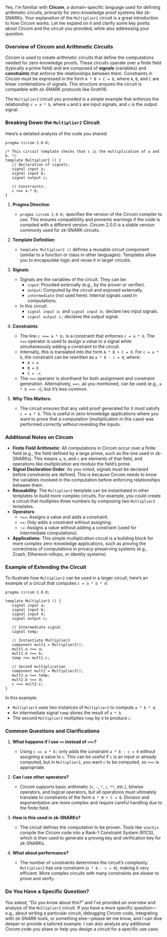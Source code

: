 Yes, I'm familiar with **Circom**, a domain-specific language used for defining arithmetic circuits, primarily for zero-knowledge proof systems like zk-SNARKs. Your explanation of the `Multiplier2` circuit is a great introduction to how Circom works. Let me expand on it and clarify some key points about Circom and the circuit you provided, while also addressing your question.

### Overview of Circom and Arithmetic Circuits
Circom is used to create arithmetic circuits that define the computations needed for zero-knowledge proofs. These circuits operate over a finite field (typically a prime field) and are composed of **signals** (variables) and **constraints** that enforce the relationships between them. Constraints in Circom must be expressed in the form `A * B + C = 0`, where `A`, `B`, and `C` are linear combinations of signals. This structure ensures the circuit is compatible with zk-SNARK protocols like Groth16.

The `Multiplier2` circuit you provided is a simple example that enforces the relationship `c = a * b`, where `a` and `b` are input signals, and `c` is the output signal.

### Breaking Down the `Multiplier2` Circuit
Here’s a detailed analysis of the code you shared:

```circom
pragma circom 2.0.0;

/* This circuit template checks that c is the multiplication of a and b. */  
template Multiplier2 () {  
   // Declaration of signals.  
   signal input a;  
   signal input b;  
   signal output c;  

   // Constraints.  
   c <== a * b;  
}
```

1. **Pragma Directive**:
   - `pragma circom 2.0.0;` specifies the version of the Circom compiler to use. This ensures compatibility and prevents warnings if the code is compiled with a different version. Circom 2.0.0 is a stable version commonly used for zk-SNARK circuits.

2. **Template Definition**:
   - `template Multiplier2 ()` defines a reusable circuit component (similar to a function or class in other languages). Templates allow you to encapsulate logic and reuse it in larger circuits.

3. **Signals**:
   - Signals are the variables of the circuit. They can be:
     - `input`: Provided externally (e.g., by the prover or verifier).
     - `output`: Computed by the circuit and exposed externally.
     - `intermediate` (not used here): Internal signals used in computations.
   - In this circuit:
     - `signal input a;` and `signal input b;` declare two input signals.
     - `signal output c;` declares the output signal.

4. **Constraints**:
   - The line `c <== a * b;` is a constraint that enforces `c = a * b`. The `<==` operator is used to assign a value to a signal while simultaneously adding a constraint to the circuit.
   - Internally, this is translated into the form `A * B + C = 0`. For `c = a * b`, the constraint can be rewritten as `a * b - c = 0`, where:
     - `A = a`
     - `B = b`
     - `C = -c`
   - The `<==` operator is shorthand for both assignment and constraint generation. Alternatively, `==>`, as you mentioned, can be used (e.g., `a * b ==> c`), but it’s less common.

5. **Why This Matters**:
   - The circuit ensures that any valid proof generated for it must satisfy `c = a * b`. This is useful in zero-knowledge applications where you want to prove that a computation (multiplication in this case) was performed correctly without revealing the inputs.

### Additional Notes on Circom
- **Finite Field Arithmetic**: All computations in Circom occur over a finite field (e.g., the field defined by a large prime, such as the one used in zk-SNARKs). This means `a`, `b`, and `c` are elements of that field, and operations like multiplication are modulo the field’s prime.
- **Signal Declaration Order**: As you noted, signals must be declared before constraints are defined. This is because Circom needs to know the variables involved in the computation before enforcing relationships between them.
- **Reusability**: The `Multiplier2` template can be instantiated in other templates to build more complex circuits. For example, you could create a circuit that multiplies three numbers by composing two `Multiplier2` templates.
- **Operators**:
  - `<==`: Assigns a value and adds a constraint.
  - `==`: Only adds a constraint without assigning.
  - `:=`: Assigns a value without adding a constraint (used for intermediate computations).
- **Applications**: This simple multiplication circuit is a building block for more complex zero-knowledge applications, such as proving the correctness of computations in privacy-preserving systems (e.g., Zcash, Ethereum rollups, or identity systems).

### Example of Extending the Circuit
To illustrate how `Multiplier2` can be used in a larger circuit, here’s an example of a circuit that computes `c = a * b * d`:

```circom
pragma circom 2.0.0;

template Multiplier3 () {  
   signal input a;  
   signal input b;  
   signal input d;  
   signal output c;  
   
   // Intermediate signal
   signal temp;

   // Instantiate Multiplier2
   component mult1 = Multiplier2();
   mult1.a <== a;
   mult1.b <== b;
   temp <== mult1.c;

   // Second multiplication
   component mult2 = Multiplier2();
   mult2.a <== temp;
   mult2.b <== d;
   c <== mult2.c;
}
```

In this example:
- `Multiplier3` uses two instances of `Multiplier2` to compute `a * b * d`.
- An intermediate signal `temp` stores the result of `a * b`.
- The second `Multiplier2` multiplies `temp` by `d` to produce `c`.

### Common Questions and Clarifications
1. **What happens if I use `==` instead of `<==`?**
   - Using `c == a * b;` only adds the constraint `a * b - c = 0` without assigning a value to `c`. This can be useful if `c` is an input or already computed, but in `Multiplier2`, you want `c` to be computed, so `<==` is appropriate.

2. **Can I use other operators?**
   - Circom supports basic arithmetic (`+`, `-`, `*`, `/`, `**`, etc.), bitwise operators, and logical operators, but all operations must ultimately translate to constraints of the form `A * B + C = 0`. Division and exponentiation are more complex and require careful handling due to the finite field.

3. **How is this used in zk-SNARKs?**
   - The circuit defines the computation to be proven. Tools like `snarkjs` compile the Circom code into a Rank-1 Constraint System (R1CS), which is then used to generate a proving key and verification key for zk-SNARKs.

4. **What about performance?**
   - The number of constraints determines the circuit’s complexity. `Multiplier2` has one constraint (`a * b - c = 0`), making it very efficient. More complex circuits with many constraints are slower to prove and verify.

### Do You Have a Specific Question?
You asked, “Do you know about this?” and I’ve provided an overview and analysis of the `Multiplier2` circuit. If you have a more specific question—e.g., about writing a particular circuit, debugging Circom code, integrating with zk-SNARK tools, or something else—please let me know, and I can dive deeper or provide a tailored example. I can also analyze any additional Circom code you share or help you design a circuit for a specific use case.